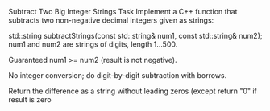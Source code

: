 Subtract Two Big Integer Strings
Task
Implement a C++ function that subtracts two non-negative decimal integers given as strings:

std::string subtractStrings(const std::string& num1, const std::string& num2);
num1 and num2 are strings of digits, length 1…500.

Guaranteed num1 >= num2 (result is not negative).

No integer conversion; do digit-by-digit subtraction with borrows.

Return the difference as a string without leading zeros (except return "0" if result is zero